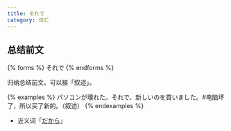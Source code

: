 ```yaml
---
title: それで
category: 词汇
---
```


## 总结前文

{% forms %}
それで
{% endforms %}

归纳总结前文。可以接「叙述」。

{% examples %}
パソコンが壊れた。それで、新しいのを買いました。#电脑坏了，所以买了新的。（叙述）
{% endexamples %}

- 近义词「[だから](../dakara#总结前文)」
